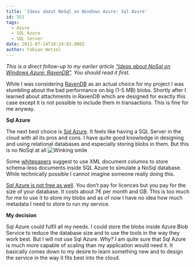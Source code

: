 ```yaml
---
title: 'Ideas about NoSql on Windows Azure: Sql Azure'
id: 551
tags:
  - Azure
  - SQL Azure
  - SQL Server
date: 2011-07-14T20:24:03.000Z
author: Fabian Wetzel
---
```


_This is a direct follow-up to my earlier article _[_“Ideas about NoSql on Windows Azure: RavenDB”_](https://fabse.net/blog/2011/07/13/ideas-about-nosql-on-windows-azure-ravendb/)_. You should read it first._

While I was considering [RavenDB](http://http://ravendb.net/) as an actual choice for my project I was stumbling about the bad performance on big (1-5 MB) blobs. Shortly after I learned about attachments in RavenDB which are designed for exactly this case except it is not possible to include them in transactions. This is fine for me anyway.

**Sql Azure**

The next best choice is [Sql Azure](http://www.microsoft.com/windowsazure/sqlazure/database/). It feels like having a SQL Server in the cloud with all its pros and cons. I have quite good knowledge in designing and using relational databases and especially storing blobs in them. But this is no NoSql at all ![Winking smile](https://az275061.vo.msecnd.net/blogmedia/2011/07/wlEmoticon-winkingsmile2.png)

Some [whitepapers](http://download.microsoft.com/download/9/E/9/9E9F240D-0EB6-472E-B4DE-6D9FCBB505DD/Windows%20Azure%20No%20SQL%20White%20Paper.pdf) suggest to use XML document columns to store schema-less documents inside SQL Azure to simulate a NoSql database. While technically possible I cannot imagine someone really doing this.

[Sql Azure is not free as well](http://www.microsoft.com/windowsazure/pricing-calculator/). You don’t pay for licences but you pay for the size of your database. It costs about 7€ per month and GB. This is too much for me to use it to store my blobs and as of now I have no idea how much metadata I need to store to run my service.

**My decision**

Sql Azure could fulfil all my needs. I could store the blobs inside Azure Blob Service to reduce the database size and to use the tools in the way they work best. But I will not use Sql Azure. _Why?_ I am quite sure that Sql Azure is much more capable of scaling than my application would need it. It basically comes down to my desire to learn something new and to design the service in the way it fits best into the cloud.
